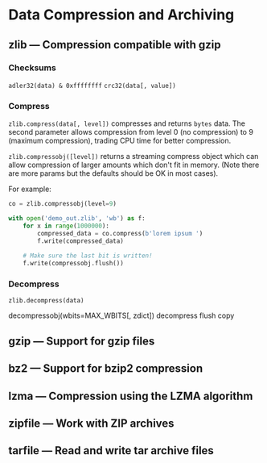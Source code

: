 # Data Compression and Archiving

## zlib — Compression compatible with gzip

### Checksums

`adler32(data) & 0xffffffff`
`crc32(data[, value])`

### Compress

`zlib.compress(data[, level])` compresses and returns `bytes` data. The second parameter allows compression from level 0 (no compression) to 9 (maximum compression), trading CPU time for better compression.

`zlib.compressobj([level])` returns a streaming compress object which can allow compression of larger amounts which don't fit in memory. (Note there are more params but the defaults should be OK in most cases).

For example:

```python
co = zlib.compressobj(level=9)

with open('demo_out.zlib', 'wb') as f:
    for x in range(1000000):
        compressed_data = co.compress(b'lorem ipsum ')
        f.write(compressed_data)
    
    # Make sure the last bit is written!
    f.write(compressobj.flush())
```

### Decompress

`zlib.decompress(data)`

decompressobj(wbits=MAX_WBITS[, zdict])
decompress
flush
copy

## gzip — Support for gzip files
## bz2 — Support for bzip2 compression
## lzma — Compression using the LZMA algorithm
## zipfile — Work with ZIP archives
## tarfile — Read and write tar archive files

